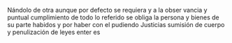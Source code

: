Nándolo de otra aunque por defecto se requiera y a la obser
vancia y puntual cumplimiento de todo lo referido se obliga la
persona y bienes de su parte habidos y por haber con el pudiendo
Justicias sumisión de cuerpo y penulización de leyes enter
es